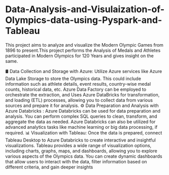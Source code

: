# Data-Analysis-and-Visulaization-of-Olympics-data-using-Pyspark-and-Tableau

This project aims to analyze and visualize the Modern Olympic Games from 1896 to present.This project performs the Analysis of Medals and Athletes participated in Modern Olympics for 120 Years and gives insight on the same.

🛢️ Data Collection and Storage with Azure: Utilize Azure services like Azure Data Lake Storage to store the Olympics data. This could include information such as athlete details, event results, country-wise medal counts, historical data, etc. Azure Data Factory can be employed to orchestrate the extraction, and Uses Azure DataBricks for transformation, and loading (ETL) processes, allowing you to collect data from various sources and prepare it for analysis. ⚙️ Data Preparation and Analysis with Azure Databricks : Azure Databricks can be used for data preparation and analysis. You can perform complex SQL queries to clean, transform, and aggregate the data as needed. Azure Databricks can also be utilized for advanced analytics tasks like machine learning or big data processing, if required. 📊 Visualization with Tableau: Once the data is prepared, connect Tableau Desktop to Azure Databricks to create interactive and insightful visualizations. Tableau provides a wide range of visualization options, including charts, graphs, maps, and dashboards, allowing you to explore various aspects of the Olympics data. You can create dynamic dashboards that allow users to interact with the data, filter information based on different criteria, and gain deeper insights
